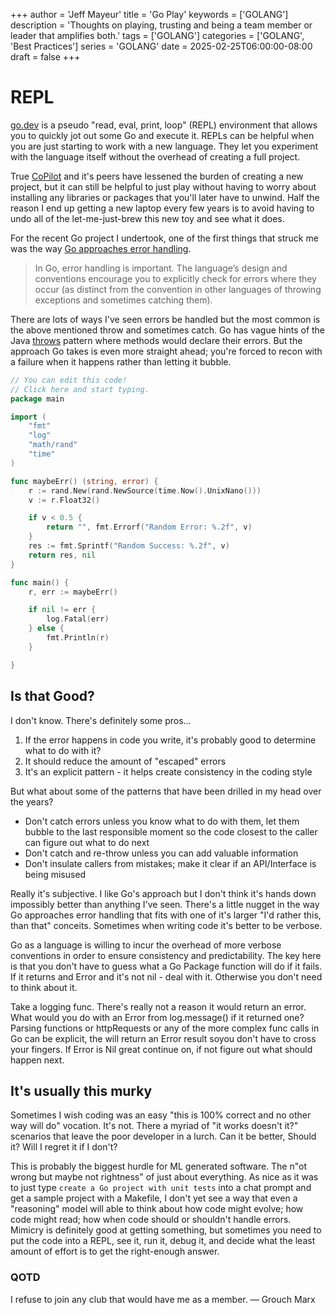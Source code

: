 +++
author = 'Jeff Mayeur'
title = 'Go Play'
keywords = ['GOLANG']
description = 'Thoughts on playing, trusting and being a team member or leader that amplifies both.'
tags = ['GOLANG']
categories = ['GOLANG', 'Best Practices']
series = 'GOLANG'
date = 2025-02-25T06:00:00-08:00
draft = false
+++

# REPL

[go.dev](https://go.dev/play/p/TaAQ_1Y2f9U) is a pseudo "read, eval, print, loop" (REPL) environment that allows you to quickly jot out some Go and execute it. REPLs can be helpful when you are just starting to work with a new language. They let you experiment with the language itself without the overhead of creating a full project.

True [CoPilot](./go-pilot.md) and it's peers have lessened the burden of creating a new project, but it can still be helpful to just play without having to worry about installing any libraries or packages that you'll later have to unwind. Half the reason I end up getting a new laptop every few years is to avoid having to undo all of the let-me-just-brew this new toy and see what it does.

For the recent Go project I undertook, one of the first things that struck me was the way [Go approaches error handling](https://go.dev/blog/error-handling-and-go). 

>In Go, error handling is important. The language’s design and conventions encourage you to explicitly check for errors where they occur (as distinct from the convention in other languages of throwing exceptions and sometimes catching them).

There are lots of ways I've seen errors be handled but the most common is the above mentioned throw and sometimes catch. Go has vague hints of the Java [throws](https://docs.oracle.com/javase/tutorial/essential/exceptions/declaring.html) pattern where methods would declare their errors. But the approach Go takes is even more straight ahead; you're forced to recon with a failure when it happens rather than letting it bubble.

```go
// You can edit this code!
// Click here and start typing.
package main

import (
	"fmt"
	"log"
	"math/rand"
	"time"
)

func maybeErr() (string, error) {
	r := rand.New(rand.NewSource(time.Now().UnixNano()))
	v := r.Float32()

	if v < 0.5 {
		return "", fmt.Errorf("Random Error: %.2f", v)
	}
	res := fmt.Sprintf("Random Success: %.2f", v)
	return res, nil
}

func main() {
	r, err := maybeErr()

	if nil != err {
		log.Fatal(err)
	} else {
		fmt.Println(r)
	}

}
```

## Is that Good?

I don't know. There's definitely some pros...
1. If the error happens in code you write, it's probably good to determine what to do with it?
2. It should reduce the amount of "escaped" errors
3. It's an explicit pattern - it helps create consistency in the coding style

But what about some of the patterns that have been drilled in my head over the years?
- Don't catch errors unless you know what to do with them, let them bubble to the last responsible moment so the code closest to the caller can figure out what to do next
- Don't catch and re-throw unless you can add valuable information
- Don't insulate callers from mistakes; make it clear if an API/Interface is being misused

Really it's subjective. I like Go's approach but I don't think it's hands down impossibly better than anything I've seen. There's a little nugget in the way Go approaches error handling that fits with one of it's larger "I'd rather this, than that" conceits. Sometimes when writing code it's better to be verbose.

Go as a language is willing to incur the overhead of more verbose conventions in order to ensure consistency and predictability. The key here is that you don't have to guess what a Go Package function will do if it fails. If it returns and Error and it's not nil - deal with it.  Otherwise you don't need to think about it.

Take a logging func. There's really not a reason it would return an error. What would you do with an Error from log.message() if it returned one? Parsing functions or httpRequests or any of the more complex func calls in Go can be explicit, the will return an Error result soyou don't have to cross your fingers. If Error is Nil great continue on, if not figure out what should happen next.

## It's usually this murky

Sometimes I wish coding was an easy "this is 100% correct and no other way will do" vocation. It's not. There a myriad of "it works doesn't it?" scenarios that leave the poor developer in a lurch. Can it be better, Should it? Will I regret it if I don't?

This is probably the biggest hurdle for ML generated software. The n"ot wrong but maybe not rightness" of just about everything. As nice as it was to just type `create a Go project with unit tests` into a chat prompt and get a sample project with a Makefile, I don't yet see a way that even a "reasoning" model will able to think about how code might evolve; how code might read; how when code should or shouldn't handle errors. Mimicry is definitely good at getting something, but sometimes you need to put the code into a REPL, see it, run it, debug it, and decide what the least amount of effort is to get the right-enough answer.

### QOTD
I refuse to join any club that would have me as a member.
― Grouch Marx
